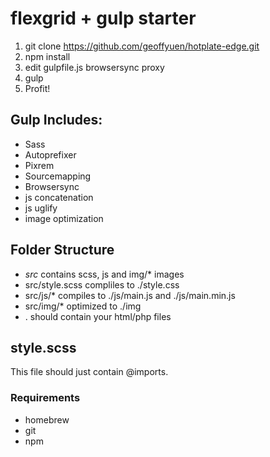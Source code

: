 # flexgrid + gulp starter

1. git clone https://github.com/geoffyuen/hotplate-edge.git
2. npm install
3. edit gulpfile.js browsersync proxy
4. gulp
5. Profit!

## Gulp Includes:

- Sass
- Autoprefixer
- Pixrem
- Sourcemapping
- Browsersync
- js concatenation
- js uglify
- image optimization

## Folder Structure

- *src* contains scss, js and img/* images
- src/style.scss compliles to ./style.css
- src/js/* compiles to ./js/main.js and ./js/main.min.js
- src/img/* optimized to ./img
- . should contain your html/php files

## style.scss

This file should just contain @imports.

### Requirements

- homebrew
- git
- npm